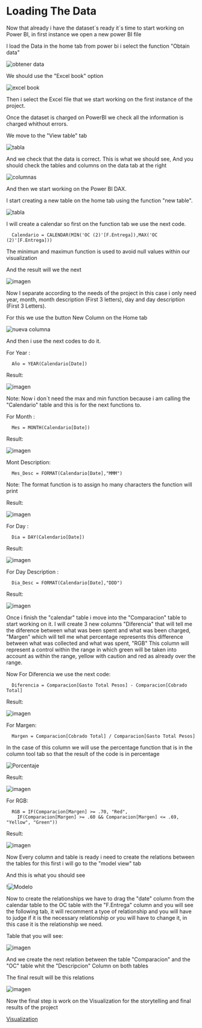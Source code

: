    # Loading The Data
   
Now that already i have the dataset´s ready it´s time to start working on Power BI, in first instance we open a new power BI file

I load the Data in the home tab from power bi i select the function "Obtain data" 

![obtener data](https://github.com/ReneMtz0422/Data-Analysis-Test/assets/158523436/9fad71b8-9602-496c-92b8-b3d4f4180b70)

We should use the "Excel book" option

![excel book](https://github.com/ReneMtz0422/Data-Analysis-Test/assets/158523436/f89e1a79-7e71-4177-8c3a-828965e53716)

Then i select the Excel file that we start working on the first instance of the project.

Once the dataset is charged on PowerBI we check all the information is charged whithout errors.

We move to the "View table" tab 

![tabla](https://github.com/ReneMtz0422/Data-Analysis-Test/assets/158523436/0e222c0e-0ebb-44b5-b62e-fd68a2ba6ee5)

And we check that the data is correct. This is what we should see, And you should check the tables and columns on the data tab at the right

![columnas](https://github.com/ReneMtz0422/Data-Analysis-Test/assets/158523436/6b70d3eb-9999-44ce-b434-d3094c07e454)

And then we start working on the Power BI DAX.

I start creating a new table on the home tab using the function "new table".

![tabla](https://github.com/ReneMtz0422/Data-Analysis-Test/assets/158523436/96bdccb7-9bd7-427f-b048-140b3780d6c4)


I will create a calendar so first on the function tab we use the next code.

      Calendario = CALENDAR(MIN('OC (2)'[F.Entrega]),MAX('OC (2)'[F.Entrega]))

The minimun and maximun function is used to avoid null values within our visualization

And the result will we the next

![imagen](https://github.com/ReneMtz0422/Data-Analysis-Test/assets/158523436/b8461112-25b5-4d00-94ef-7ae30427b5d8)

Now I separate according to the needs of the project in this case i only need year, month, month description (First 3 letters), day and day description (First 3 Letters).

For this we use the button New Column on the Home tab 

![nueva columna](https://github.com/ReneMtz0422/Data-Analysis-Test/assets/158523436/c166c498-9f51-4907-be00-03fae9bbe524)

And then i use the next codes to do it.

For Year : 

      Año = YEAR(Calendario[Date])

Result:

![imagen](https://github.com/ReneMtz0422/Data-Analysis-Test/assets/158523436/397f29f4-2adf-4271-bb9e-82b22df6c7f2)


Note: Now i don´t need the max and min function because i am calling the "Calendario" table and this is for the next functions to.

For Month : 

      Mes = MONTH(Calendario[Date])

Result:

![imagen](https://github.com/ReneMtz0422/Data-Analysis-Test/assets/158523436/afb0fa1e-a681-4462-8b38-c99e36487dd0)

Mont Description:

      Mes_Desc = FORMAT(Calendario[Date],"MMM")

Note: The format function is to assign ho many characters the function will print

Result:

![imagen](https://github.com/ReneMtz0422/Data-Analysis-Test/assets/158523436/4026acc5-92df-4abc-a51a-f640bf549053)


For Day :

      Dia = DAY(Calendario[Date])

Result:

![imagen](https://github.com/ReneMtz0422/Data-Analysis-Test/assets/158523436/6f8021bf-2de4-462a-abb4-3ecb30f98987)

For Day Description :

      Dia_Desc = FORMAT(Calendario[Date],"DDD")

Result:

![imagen](https://github.com/ReneMtz0422/Data-Analysis-Test/assets/158523436/08b0d3d8-e75a-4ede-bb7c-a6320f896286)

Once i finish the "calendar" table i move into the "Comparacion" table to start working on it.
I will create 3 new columns "Diferencia" that will tell me the diference between what was been spent and what was been charged, "Margen" which will tell me what percentage represents this difference between what was collected and what was spent, "RGB" This  column will represent a control within the range in which green will be taken into account as within the range, yellow with caution and red as already over the range.

Now For Diferencia we use the next code:

      Diferencia = Comparacion[Gasto Total Pesos] - Comparacion[Cobrado Total]    

Result:

![imagen](https://github.com/ReneMtz0422/Data-Analysis-Test/assets/158523436/900b35a4-6d90-40e0-85c1-a84b065701a0)

For Margen:

      Margen = Comparacion[Cobrado Total] / Comparacion[Gasto Total Pesos]

In the case of this column we will use the percentage function that is in the column tool tab so that the result of the code is in percentage

![Porcentaje](https://github.com/ReneMtz0422/Data-Analysis-Test/assets/158523436/9b2ec05e-c294-40bc-9ff2-bbcbac6100e3)

Result:

![imagen](https://github.com/ReneMtz0422/Data-Analysis-Test/assets/158523436/5a8ec231-5ef4-4f5d-8fdf-42ffb3733d84)

For RGB:

      RGB = IF(Comparacion[Margen] >= .70, "Red",
        IF(Comparacion[Margen] >= .60 && Comparacion[Margen] <= .69, "Yellow", "Green"))

Result:

![imagen](https://github.com/ReneMtz0422/Data-Analysis-Test/assets/158523436/6f32a251-109d-433f-82e3-39dc46b4cbd8)

Now Every column and table is ready i need to create the relations between the tables for this first i will go to the "model view" tab

And this is what you should see

!![Modelo](https://github.com/ReneMtz0422/Data-Analysis-Test/assets/158523436/5883146f-2bca-467d-9722-6497518eeade)

Now to create the relationships we have to drag the "date" column from the calendar table to the OC table with the "F.Entrega" column and you will see the following tab, it will recomment a tyoe of relationship and you will have to judge if it is the necessary relationship or you will have to change it, in this case it is the relationship we need.

Table that you will see:

![imagen](https://github.com/ReneMtz0422/Data-Analysis-Test/assets/158523436/bb49702d-834b-480b-a177-c08fd2039ed9)

And we create the next relation between the table "Comparacion" and the "OC" table whit the "Descripcion" Column on both tables

The final result will be this relations

![imagen](https://github.com/ReneMtz0422/Data-Analysis-Test/assets/158523436/24e17986-fe1e-4954-b5ef-9b760208944f)

Now the final step is work on the Visualization for the storytelling and final results of the project

[Visualization](Visualization.md)







